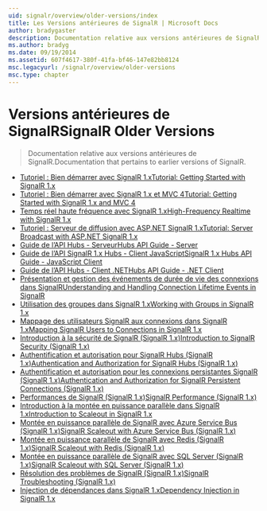 ```yaml
---
uid: signalr/overview/older-versions/index
title: Les Versions antérieures de SignalR | Microsoft Docs
author: bradygaster
description: Documentation relative aux versions antérieures de SignalR.
ms.author: bradyg
ms.date: 09/19/2014
ms.assetid: 607f4617-380f-41fa-bf46-147e82bb8124
msc.legacyurl: /signalr/overview/older-versions
msc.type: chapter
---
```

<a name="signalr-older-versions"></a><span data-ttu-id="77600-103">Versions antérieures de SignalR</span><span class="sxs-lookup"><span data-stu-id="77600-103">SignalR Older Versions</span></span>
====================
> <span data-ttu-id="77600-104">Documentation relative aux versions antérieures de SignalR.</span><span class="sxs-lookup"><span data-stu-id="77600-104">Documentation that pertains to earlier versions of SignalR.</span></span>


- [<span data-ttu-id="77600-105">Tutoriel : Bien démarrer avec SignalR 1.x</span><span class="sxs-lookup"><span data-stu-id="77600-105">Tutorial: Getting Started with SignalR 1.x</span></span>](tutorial-getting-started-with-signalr.md)
- [<span data-ttu-id="77600-106">Tutoriel : Bien démarrer avec SignalR 1.x et MVC 4</span><span class="sxs-lookup"><span data-stu-id="77600-106">Tutorial: Getting Started with SignalR 1.x and MVC 4</span></span>](tutorial-getting-started-with-signalr-and-mvc-4.md)
- [<span data-ttu-id="77600-107">Temps réel haute fréquence avec SignalR 1.x</span><span class="sxs-lookup"><span data-stu-id="77600-107">High-Frequency Realtime with SignalR 1.x</span></span>](tutorial-high-frequency-realtime-with-signalr.md)
- [<span data-ttu-id="77600-108">Tutoriel : Serveur de diffusion avec ASP.NET SignalR 1.x</span><span class="sxs-lookup"><span data-stu-id="77600-108">Tutorial: Server Broadcast with ASP.NET SignalR 1.x</span></span>](tutorial-server-broadcast-with-aspnet-signalr.md)
- [<span data-ttu-id="77600-109">Guide de l’API Hubs - Serveur</span><span class="sxs-lookup"><span data-stu-id="77600-109">Hubs API Guide - Server</span></span>](signalr-1x-hubs-api-guide-server.md)
- [<span data-ttu-id="77600-110">Guide de l’API SignalR 1.x Hubs - Client JavaScript</span><span class="sxs-lookup"><span data-stu-id="77600-110">SignalR 1.x Hubs API Guide - JavaScript Client</span></span>](signalr-1x-hubs-api-guide-javascript-client.md)
- [<span data-ttu-id="77600-111">Guide de l’API Hubs - Client .NET</span><span class="sxs-lookup"><span data-stu-id="77600-111">Hubs API Guide - .NET Client</span></span>](signalr-1x-hubs-api-guide-net-client.md)
- [<span data-ttu-id="77600-112">Présentation et gestion des événements de durée de vie des connexions dans SignalR</span><span class="sxs-lookup"><span data-stu-id="77600-112">Understanding and Handling Connection Lifetime Events in SignalR</span></span>](handling-connection-lifetime-events.md)
- [<span data-ttu-id="77600-113">Utilisation des groupes dans SignalR 1.x</span><span class="sxs-lookup"><span data-stu-id="77600-113">Working with Groups in SignalR 1.x</span></span>](working-with-groups.md)
- [<span data-ttu-id="77600-114">Mappage des utilisateurs SignalR aux connexions dans SignalR 1.x</span><span class="sxs-lookup"><span data-stu-id="77600-114">Mapping SignalR Users to Connections in SignalR 1.x</span></span>](mapping-users-to-connections.md)
- [<span data-ttu-id="77600-115">Introduction à la sécurité de SignalR (SignalR 1.x)</span><span class="sxs-lookup"><span data-stu-id="77600-115">Introduction to SignalR Security (SignalR 1.x)</span></span>](introduction-to-security.md)
- [<span data-ttu-id="77600-116">Authentification et autorisation pour SignalR Hubs (SignalR 1.x)</span><span class="sxs-lookup"><span data-stu-id="77600-116">Authentication and Authorization for SignalR Hubs (SignalR 1.x)</span></span>](hub-authorization.md)
- [<span data-ttu-id="77600-117">Authentification et autorisation pour les connexions persistantes SignalR (SignalR 1.x)</span><span class="sxs-lookup"><span data-stu-id="77600-117">Authentication and Authorization for SignalR Persistent Connections (SignalR 1.x)</span></span>](persistent-connection-authorization.md)
- [<span data-ttu-id="77600-118">Performances de SignalR (SignalR 1.x)</span><span class="sxs-lookup"><span data-stu-id="77600-118">SignalR Performance (SignalR 1.x)</span></span>](signalr-performance.md)
- [<span data-ttu-id="77600-119">Introduction à la montée en puissance parallèle dans SignalR 1.x</span><span class="sxs-lookup"><span data-stu-id="77600-119">Introduction to Scaleout in SignalR 1.x</span></span>](scaleout-in-signalr.md)
- [<span data-ttu-id="77600-120">Montée en puissance parallèle de SignalR avec Azure Service Bus (SignalR 1.x)</span><span class="sxs-lookup"><span data-stu-id="77600-120">SignalR Scaleout with Azure Service Bus (SignalR 1.x)</span></span>](scaleout-with-windows-azure-service-bus.md)
- [<span data-ttu-id="77600-121">Montée en puissance parallèle de SignalR avec Redis (SignalR 1.x)</span><span class="sxs-lookup"><span data-stu-id="77600-121">SignalR Scaleout with Redis (SignalR 1.x)</span></span>](scaleout-with-redis.md)
- [<span data-ttu-id="77600-122">Montée en puissance parallèle de SignalR avec SQL Server (SignalR 1.x)</span><span class="sxs-lookup"><span data-stu-id="77600-122">SignalR Scaleout with SQL Server (SignalR 1.x)</span></span>](scaleout-with-sql-server.md)
- [<span data-ttu-id="77600-123">Résolution des problèmes de SignalR (SignalR 1.x)</span><span class="sxs-lookup"><span data-stu-id="77600-123">SignalR Troubleshooting (SignalR 1.x)</span></span>](troubleshooting.md)
- [<span data-ttu-id="77600-124">Injection de dépendances dans SignalR 1.x</span><span class="sxs-lookup"><span data-stu-id="77600-124">Dependency Injection in SignalR 1.x</span></span>](dependency-injection.md)
